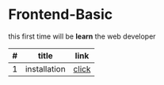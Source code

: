 # Frontend-Basic
this first time will be **learn** the web developer

| # | title | link |
| - | - | - |
| 1 | installation | [click](lectures/lecture1.md) |
